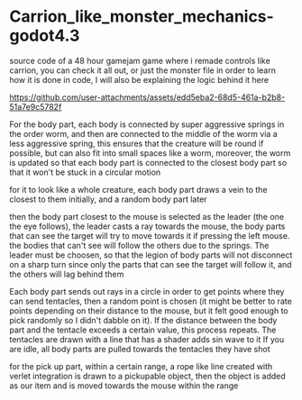 # Carrion_like_monster_mechanics-godot4.3
source code of a 48 hour gamejam game where i remade controls like carrion, you can check it all out, or just the monster file in order to learn how it is done in code, I will also be explaining the logic behind it here

https://github.com/user-attachments/assets/edd5eba2-68d5-461a-b2b8-51a7e9c5782f

For the body part, each body is connected by super aggressive springs in the order worm, and then are connected to the middle of the worm via a less aggressive spring, this ensures that the creature will be round if possible, but can also fit into small spaces like a worm, moreover, the worm is updated so that each body part is connected to the closest body part so that it won't be stuck in a circular motion

for it to look like a whole creature, each body part draws a vein to the closest to them initially, and a random body part later

then the body part closest to the mouse is selected as the leader (the one the eye follows), the leader casts a ray towards the mouse, the body parts that can see the target will try to move towards it if pressing the left mouse. the bodies that can't see will follow the others due to the springs. The leader must be choosen, so that the legion of body parts will not disconnect on a sharp turn since only the parts that can see the target will follow it, and the others will lag behind them

Each body part sends out rays in a circle in order to get points where they can send tentacles, then a random point is chosen (it might be better to rate points depending on their distance to the mouse, but it felt good enough to pick randomly so I didn't dabble on it). If the distance between the body part and the tentacle exceeds a certain value, this process repeats. The tentacles are drawn with a line that has a shader adds sin wave to it
If you are idle, all body parts are pulled towards the tentacles they have shot

for the pick up part, within a certain range, a rope like line created with verlet integration is drawn to a pickupable object, then the object is added as our item and is moved towards the mouse within the range
